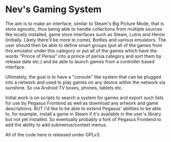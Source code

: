 # Nev's Gaming System

The aim is to make an interface, similar to Steam's Big Picture Mode, that is store agnostic, thus being able to handle collections from multiple sources like locally installed, game store interfaces such as Steam, Lutris and Heroic (initially. Likely there'll be more to come), Bottles and various emulators. The user should then be able to define smart groups (put all of the games from this emulator under this category or put all of the games which have the words "Prince of Persia" into a prince of persia category and sort them by release date etc.) and be able to launch games from a controller based interface.

Ultimately, the goal is to have a "console" like system that can be plugged into a network and used to play games on any device within the network via sunshine. So via Android TV boxes, phones, tablets etc.

Initial work is on scripts to search a system for games and export such lists for use by Pegasus Frontend as well as download any artwork and game descriptions. BUT I'd like to be able to extend Pegasus' abilities to be able to, for example, install a game in Steam if it's available in the user's library but not yet installed. So eventually probably a fork of Pegasus Frontend to add the ability to add submenus/context menus.

All of the code here is released under GPLv3.